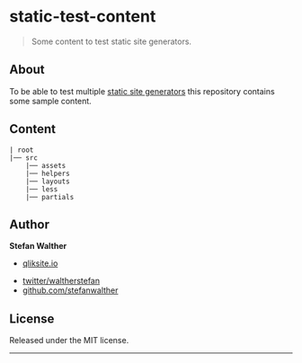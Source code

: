# static-test-content

> Some content to test static site generators.

## About

To be able to test multiple [static site generators](https://www.staticgen.com/) this repository contains some sample content.

## Content

```
| root
|── src
    |── assets
    |── helpers
    |── layouts
    |── less
    |── partials
```

## Author

**Stefan Walther**

+ [qliksite.io](http://qliksite.io)
* [twitter/waltherstefan](http://twitter.com/waltherstefan)
* [github.com/stefanwalther](http://github.com/stefanwalther)

## License

Released under the MIT license.

***